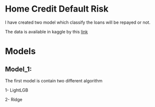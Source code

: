 # Home Credit Default Risk
I have created two model which classify the loans will be repayed or not.

The data is available in kaggle by this [link](https://www.kaggle.com/competitions/home-credit-default-risk)

# Models
## Model_1: 
The first model is contain two different algorithm

1- LightLGB

2- Ridge
